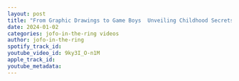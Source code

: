 ```yaml
---
layout: post
title: "From Graphic Drawings to Game Boys  Unveiling Childhood Secrets"
date: 2024-01-02
categories: jofo-in-the-ring videos
author: jofo-in-the-ring
spotify_track_id: 
youtube_video_id: 9ky3I_O-n1M
apple_track_id: 
youtube_metadata: 
---
```

